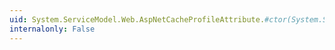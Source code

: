 ```yaml
---
uid: System.ServiceModel.Web.AspNetCacheProfileAttribute.#ctor(System.String)
internalonly: False
---
```

